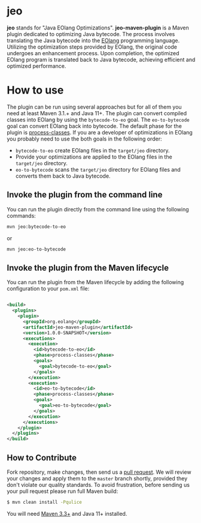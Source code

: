 # jeo

**jeo** stands for "Java EOlang Optimizations". **jeo-maven-plugin** is a Maven
plugin dedicated to optimizing Java bytecode. The process involves translating
the Java bytecode into the [EOlang](https://github.com/objectionary/eo)
programming language. Utilizing the optimization steps provided by EOlang, the
original code undergoes an enhancement process. Upon completion, the optimized
EOlang program is translated back to Java bytecode, achieving efficient and
optimized performance.

# How to use

The plugin can be run using several approaches but for all of them you need
at least Maven 3.1.+ and Java 11+.
The plugin can convert compiled classes into EOlang by using
the `bytecode-to-eo` goal. The `eo-to-bytecode` goal can convert EOlang back
into bytecode. The default phase for the plugin
is [process-classes](https://maven.apache.org/guides/introduction/introduction-to-the-lifecycle.html#default-lifecycle).
If you are a developer of optimizations in EOlang you probably need to
use the both goals in the following order:

* `bytecode-to-eo` create EOlang files in the `target/jeo` directory.
* Provide your optimizations are applied to the EOlang files
  in the `target/jeo` directory.
* `eo-to-bytecode` scans the `target/jeo` directory for EOlang files and
  converts them back to Java bytecode.

## Invoke the plugin from the command line

You can run the plugin directly from the command line using the following
commands:

```bash
mvn jeo:bytecode-to-eo
```

or

```bash
mvn jeo:eo-to-bytecode
```

## Invoke the plugin from the Maven lifecycle

You can run the plugin from the Maven lifecycle by adding the following
configuration to your `pom.xml` file:

```xml

<build>
  <plugins>
    <plugin>
      <groupId>org.eolang</groupId>
      <artifactId>jeo-maven-plugin</artifactId>
      <version>1.0.0-SNAPSHOT</version>
      <executions>
        <execution>
          <id>bytecode-to-eo</id>
          <phase>process-classes</phase>
          <goals>
            <goal>bytecode-to-eo</goal>
          </goals>
        </execution>
        <execution>
          <id>eo-to-bytecode</id>
          <phase>process-classes</phase>
          <goals>
            <goal>eo-to-bytecode</goal>
          </goals>
        </execution>
      </executions>
    </plugin>
  </plugins>
</build>
```
## How to Contribute

Fork repository, make changes, then send us a [pull request](https://www.yegor256.com/2014/04/15/github-guidelines.html).
We will review your changes and apply them to the `master` branch shortly,
provided they don't violate our quality standards. To avoid frustration,
before sending us your pull request please run full Maven build:

```bash
$ mvn clean install -Pqulice
```

You will need [Maven 3.3+](https://maven.apache.org) and Java 11+ installed.

